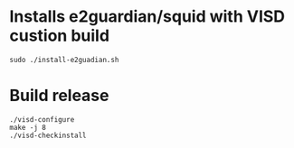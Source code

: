 # Installs e2guardian/squid with VISD custion build

    sudo ./install-e2guadian.sh

# Build release

    ./visd-configure
    make -j 8
    ./visd-checkinstall
